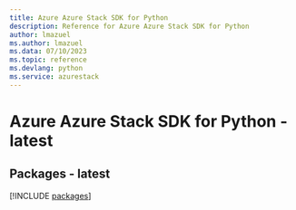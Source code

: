 ```yaml
---
title: Azure Azure Stack SDK for Python
description: Reference for Azure Azure Stack SDK for Python
author: lmazuel
ms.author: lmazuel
ms.data: 07/10/2023
ms.topic: reference
ms.devlang: python
ms.service: azurestack
---
```

# Azure Azure Stack SDK for Python - latest
## Packages - latest
[!INCLUDE [packages](azure-stack-index.md)]
